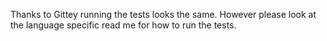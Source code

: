 <!--bl
(filemeta
    (title "Run the tests"))
/bl-->

Thanks to Gittey running the tests looks the same. However please look at the language specific read me for how to run the tests.